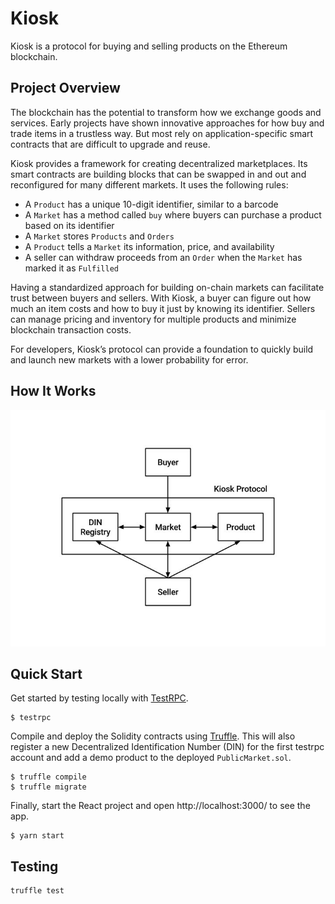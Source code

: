 # Kiosk

Kiosk is a protocol for buying and selling products on the Ethereum blockchain.

## Project Overview

The blockchain has the potential to transform how we exchange goods and services. Early projects have shown innovative approaches for how buy and trade items in a trustless way. But most rely on application-specific smart contracts that are difficult to upgrade and reuse.

Kiosk provides a framework for creating decentralized marketplaces. Its smart contracts are building blocks that can be swapped in and out and reconfigured for many different markets. It uses the following rules:

* A `Product` has a unique 10-digit identifier, similar to a barcode
* A `Market` has a method called `buy` where buyers can purchase a product based on its identifier
* A `Market` stores `Products` and `Orders`
* A `Product` tells a `Market` its information, price, and availability
* A seller can withdraw proceeds from an `Order` when the `Market` has marked it as `Fulfilled`

Having a standardized approach for building on-chain markets can facilitate trust between buyers and sellers. With Kiosk, a buyer can figure out how much an item costs and how to buy it just by knowing its identifier. Sellers can manage pricing and inventory for multiple products and minimize blockchain transaction costs.

For developers, Kiosk’s protocol can provide a foundation to quickly build and launch new markets with a lower probability for error.

## How It Works

![kiosk protocol](/kioskprotocol.jpg?raw=true)

## Quick Start

Get started by testing locally with [TestRPC](https://github.com/ethereumjs/testrpc).

```
$ testrpc
```

Compile and deploy the Solidity contracts using [Truffle](http://truffleframework.com/). This will also register a new Decentralized Identification Number (DIN) for the first testrpc account and add a demo product to the deployed `PublicMarket.sol`.

```
$ truffle compile
$ truffle migrate
```

Finally, start the React project and open http://localhost:3000/ to see the app.

```
$ yarn start
```
## Testing
```
truffle test
```
